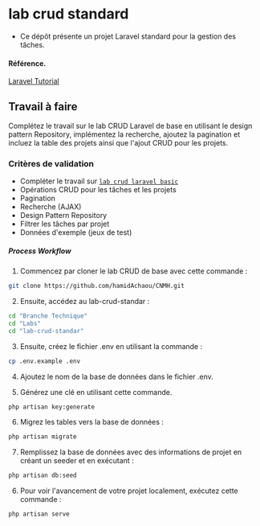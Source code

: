 # lab crud standard

- Ce dépôt présente un projet Laravel standard pour la gestion des tâches.

#### Référence. 

[Laravel Tutorial](https://grafikart.fr/formations/laravel)

## Travail à faire
Complétez le travail sur le lab CRUD Laravel de base en utilisant le design pattern Repository, implémentez la recherche, ajoutez la pagination et incluez la table des projets ainsi que l'ajout CRUD pour les projets.

### Critères de validation 

- Compléter le travail sur  [`lab crud laravel basic`](https://github.com/hamidAchaou/CNMH/tree/main/Branche%20Technique/Labs/lab-crud-basic)
- Opérations CRUD pour les tâches et les projets
- Pagination
- Recherche (AJAX)
- Design Pattern Repository
- Filtrer les tâches par projet
- Données d'exemple (jeux de test)

##### Process Workflow 

1. Commencez par cloner le lab CRUD de base avec cette commande :

```bash
git clone https://github.com/hamidAchaou/CNMH.git

```
2. Ensuite, accédez au lab-crud-standar :

```bash
cd "Branche Technique" 
cd "Labs" 
cd "lab-crud-standar"
```
3. Ensuite, créez le fichier .env en utilisant la commande :

```bash
cp .env.example .env
```
4. Ajoutez le nom de la base de données dans le fichier .env.

5. Générez une clé en utilisant cette commande.
```bash
php artisan key:generate
```

6. Migrez les tables vers la base de données :

```bash
php artisan migrate

```

7. Remplissez la base de données avec des informations de projet en créant un seeder et en exécutant :

```bash
php artisan db:seed
```


6. Pour voir l'avancement de votre projet localement, exécutez cette commande :

```bash 
php artisan serve

```
